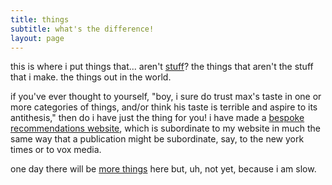 ```yaml
---
title: things
subtitle: what's the difference!
layout: page
---
```


this is where i put things that... aren't [stuff](/stuff/)?  the things that
aren't the stuff that i make.  the things out in the world.

if you've ever thought to yourself, "boy, i sure do trust max's taste in one or
more categories of things, and/or think his taste is terrible and aspire to its
antithesis," then do i have just the thing for you!  i have made a [bespoke
recommendations website](/things/wireeater/), which is subordinate to my
website in much the same way that a publication might be subordinate, say, to
the new york times or to vox media.

one day there will be [more things](/things/unthings/) here but, uh, not yet,
because i am slow.
